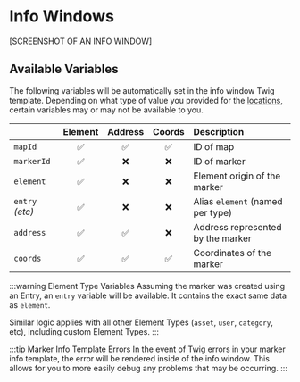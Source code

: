 # Info Windows


[SCREENSHOT OF AN INFO WINDOW]


## Available Variables

The following variables will be automatically set in the info window Twig template. Depending on what type of value you provided for the [locations](/dynamic-maps/locations/), certain variables may or may not be available to you.

|       | Element | Address | Coords | Description |
|-------|:-------:|:-------:|:------:|:------------|
| `mapId`         | ✅ | ✅ | ✅ | ID of map |
| `markerId`      | ✅ | ❌ | ❌ | ID of marker |
| `element`       | ✅ | ❌ | ❌ | Element origin of the marker |
| `entry` _(etc)_ | ✅ | ❌ | ❌ | Alias `element` (named per type) |
| `address`       | ✅ | ✅ | ❌ | Address represented by the marker |
| `coords`        | ✅ | ✅ | ✅ | Coordinates of the marker |

:::warning Element Type Variables
Assuming the marker was created using an Entry, an `entry` variable will be available. It contains the exact same data as `element`.

Similar logic applies with all other Element Types (`asset`, `user`, `category`, etc), including custom Element Types.
:::

:::tip Marker Info Template Errors
In the event of Twig errors in your marker info template, the error will be rendered inside of the info window. This allows for you to more easily debug any problems that may be occurring.
:::
